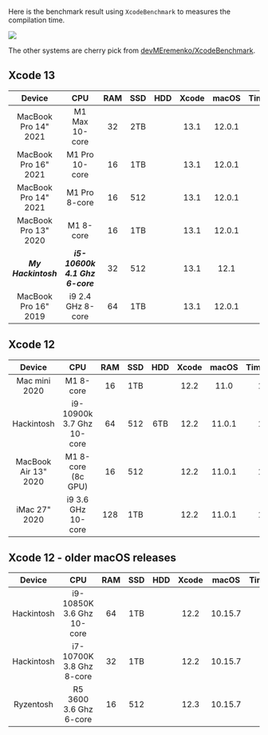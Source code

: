 Here is the benchmark result using `XcodeBenchmark` to measures the compilation time.

![](screenshots/2022-01-13.png)

The other systems are cherry pick from [devMEremenko/XcodeBenchmark](https://github.com/devMEremenko/XcodeBenchmark).

## Xcode 13

|        Device        |              CPU               | RAM | SSD | HDD | Xcode |  macOS  | Time(sec) |
|:--------------------:|:------------------------------:|:---:|:---:|:---:|:-----:|:-------:|:---------:|
| MacBook Pro 14" 2021 |            M1 Max 10-core      |  32 | 2TB |     |  13.1 | 12.0.1  |     90    |
| MacBook Pro 16" 2021 |            M1 Pro 10-core      |  16 | 1TB |     |  13.1 | 12.0.1  |    102    |
| MacBook Pro 14" 2021 |            M1 Pro 8-core       |  16 | 512 |     |  13.1 | 12.0.1  |    109    |
| MacBook Pro 13" 2020 |            M1 8-core           |  16 | 1TB |     |  13.1 | 12.0.1  |    130    |
| _**My Hackintosh**_  | _**i5-10600k 4.1 Ghz 6-core**_ |  32 | 512 |     |  13.1 | 12.1    |    174    |
| MacBook Pro 16" 2019 |           i9 2.4 GHz 8-core    |  64 | 1TB |     |  13.1 | 12.0.1  |    212    |

## Xcode 12

|        Device        |              CPU               | RAM | SSD | HDD | Xcode |  macOS  | Time(sec) |
|:--------------------:|:------------------------------:|:---:|:---:|:---:|:-----:|:-------:|:---------:|
|     Mac mini 2020    |            M1 8-core           |  16 | 1TB |     |  12.2 | 11.0    |    116    |
|       Hackintosh     |    i9-10900k 3.7 Ghz 10-core   |  64 | 512 | 6TB |  12.2 | 11.0.1  |    122    |
| MacBook Air 13" 2020 |            M1 8-core (8c GPU)  |  16 | 512 |     |  12.2 | 11.0.1  |    128    |
|     iMac 27" 2020    |    i9 3.6 GHz 10-core          | 128 | 1TB |     |  12.2 | 11.0.1  |    146    |

## Xcode 12 - older macOS releases

|        Device        |              CPU               | RAM | SSD | HDD | Xcode |  macOS  | Time(sec) |
|:--------------------:|:------------------------------:|:---:|:---:|:---:|:-----:|:-------:|:---------:|
|       Hackintosh     |    i9-10850K 3.6 Ghz 10-core   |  64 | 1TB |     |  12.2 | 10.15.7 |    113    |
|       Hackintosh     |    i7-10700K 3.8 Ghz 8-core    |  32 | 1TB |     |  12.2 | 10.15.7 |    130    |
|       Ryzentosh      |      R5 3600 3.6 Ghz 6-core    |  16 | 512 |     |  12.3 | 10.15.7 |    175    |


